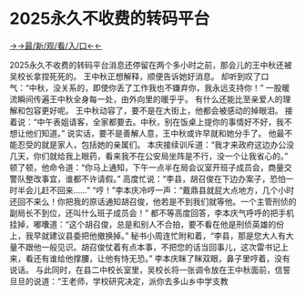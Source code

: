 # 2025永久不收费的转码平台


<a href="https://hyp.senfoop.com?https://github.com">→→最/新/观/看/入/口←←</a>

2025永久不收费的转码平台消息还停留在两个多小时之前，那会儿的王中秋还被吴校长拿捏死死的。
王中秋正想解释，顺便告诉她好消息。
却听到叹了口气：“中秋，没关系的，即使你丢了工作我也不嫌弃你，我永远支持你！”
一股暖流瞬间传遍王中秋全身每一处，由外向里的暖乎乎。
有什么还能比至亲爱人的理解和包容更好呢。
王中秋动容了，要不是在大街上，他都会被感动的掉眼泪。
接着说：“中午表姐请客，全家都要去。中秋，别在饭桌上提你的事情好不好，我不想让他们知道。”
说实话，要不是善解人意，王中秋或许早就和她分手了。
他最不能忍受的就是家人，包括她的亲属们。
本庆接续训斥道：“我才来政府这边办公没几天，你们就给我上眼药，看来我不在公安局坐阵是不行，没一个让我省心的。”
顿了顿，他命令道：“你马上通知，下午一点半在局会议室开班子成员会，商量交警队整改事宜，谁都不许请假。”
高度忙说：“李县，胡召俊在下边办案子，恐怕一时半会儿赶不回来……”
“哼！”李本庆冷哼一声：“戴鼎县就屁大点地方，几个小时还回不来么！你把我的原话通知胡召俊，他若是不到我们就等他。一个主管刑侦的副局长不到位，还叫什么班子成员会！”
都不等高度回答，李本庆气呼呼的把手机挂掉，嘟囔道：“这个胡召俊，总是和别人不合拍，要不看在他是刑侦英雄的份上，我早就建议县委把他撤换掉。”
秘书小周连忙附和着，“李县，那是您大人有大量不跟他一般见识。胡召俊仗着有点本事，不把您的话当回事儿，这次雷书记上来，看还有谁给他撑腰，让他有恃无恐。”
李本庆眯了眯双眼，鼻子里哼着，没有说话。
与此同时，在县二中校长室里，吴校长将一张调令放在王中秋面前，信誓旦旦的说道：“王老师，学校研究决定，派你去多山乡中学支教
